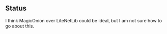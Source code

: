 ﻿
## Status

I think MagicOnion over LiteNetLib could be ideal, but I am not sure how to go about this.
